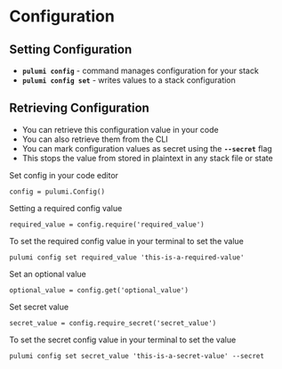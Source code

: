 # Configuration

## Setting Configuration
* **``pulumi config``** - command manages configuration for your stack
* **``pulumi config set``** - writes values to a stack configuration

## Retrieving Configuration
* You can retrieve this configuration value in your code
* You can also retrieve them from the CLI
* You can mark configuration values as secret using the **``--secret``** flag
* This stops the value from stored in plaintext in any stack file or state


Set config in your code editor
```
config = pulumi.Config()
```

Setting a required config value
```
required_value = config.require('required_value')
```

To set the required config value in your terminal to set the value
```
pulumi config set required_value 'this-is-a-required-value'
```

Set an optional value
```
optional_value = config.get('optional_value')
```

Set secret value
```
secret_value = config.require_secret('secret_value')
```

To set the secret config value in your terminal to set the value
```
pulumi config set secret_value 'this-is-a-secret-value' --secret
```

